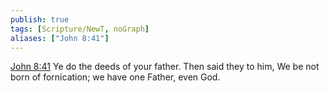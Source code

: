 ```yaml
---
publish: true
tags: [Scripture/NewT, noGraph]
aliases: ["John 8:41"]
---
```

[John 8:41](https://churchofjesuschrist.org/study/scriptures/nt/john/8?lang=eng&id=p41#p41) Ye do the deeds of your father. Then said they to him, We be not born of fornication; we have one Father, even God.
